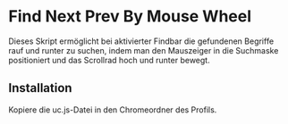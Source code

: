 # Find Next Prev By Mouse Wheel

Dieses Skript ermöglicht bei aktivierter Findbar die gefundenen Begriffe rauf und runter zu suchen, indem man den Mauszeiger in 
die Suchmaske positioniert und das Scrollrad hoch und runter bewegt.

## Installation
Kopiere die uc.js-Datei in den Chromeordner des Profils.